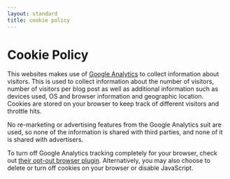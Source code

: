 ```yaml
---
layout: standard
title: cookie policy
---
```


# Cookie Policy

This websites makes use of [Google Analytics][1] to collect information about visitors. This is used to collect information about the number of visitors, number of visitors per blog post as well as additional information such as devices used, OS and browser information and geographic location. Cookies are stored on your browser to keep track of different visitors and throttle hits.

No re-marketing or advertising features from the Google Analytics suit are used, so none of the information is shared with third parties, and none of it is shared with advertisers.

To turn off Google Analytics tracking completely for your browser, check out [their opt-out browser plugin][2]. Alternatively, you may also choose to delete or turn off cookies on your browser or disable JavaScript.

[1]: https://medium.com/google-analytics-tips-and-tricks/an-idiots-guide-to-google-analytics-328e4b084a34
[2]: https://tools.google.com/dlpage/gaoptout
